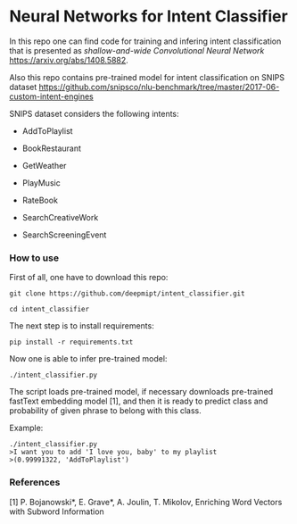 # Neural Networks for Intent Classifier

In this repo one can find code for training and infering intent classification
that is presented as _shallow-and-wide Convolutional Neural Network_ https://arxiv.org/abs/1408.5882.


Also this repo contains pre-trained model for intent classification on SNIPS dataset
https://github.com/snipsco/nlu-benchmark/tree/master/2017-06-custom-intent-engines

SNIPS dataset considers the following intents:

- AddToPlaylist

- BookRestaurant

- GetWeather

- PlayMusic

- RateBook

- SearchCreativeWork

- SearchScreeningEvent


### How to use

First of all, one have to download this repo: 

```
git clone https://github.com/deepmipt/intent_classifier.git

cd intent_classifier
```

The next step is to install requirements:

```
pip install -r requirements.txt
```

Now one is able to infer pre-trained model:

```
./intent_classifier.py
```

The script loads pre-trained model, if necessary downloads pre-trained fastText embedding model [1],
and then it is ready to predict class and probability of given phrase to belong with this class.

Example:
```
./intent_classifier.py
>I want you to add 'I love you, baby' to my playlist
>(0.99991322, 'AddToPlaylist')
```

### References

[1] P. Bojanowski*, E. Grave*, A. Joulin, T. Mikolov, Enriching Word Vectors with Subword Information